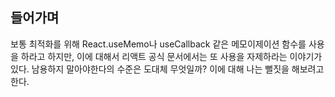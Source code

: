 ## 들어가며
보통 최적화를 위해 React.useMemo나 useCallback 같은 메모이제이션 함수를 사용을 하라고 하지만, 이에 대해서 리액트 공식 문서에서는 또 사용을 자제하라는 이야기가 있다. 남용하지 말아야한다의 수준은 도대체 무엇일까? 이에 대해 나는 뻘짓을 해보려고 한다. 
